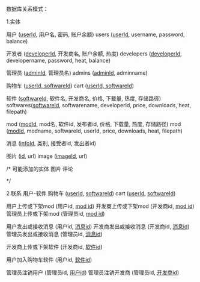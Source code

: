 数据库关系模式：

1.实体

用户 (<u>userId</u>, 用户名, 密码, 账户余额)
users (<u>userId</u>, username, password, balance)

开发者 (<u>developerId</u>, 开发商名, 账户余额, 热度)
developers (<u>developerId</u>, developername, password, heat, balance)

管理员 (<u>adminId</u>, 管理员名)
admins (<u>adminId</u>, adminname)

购物车 (<u>userId, softwareId</u>)
cart (<u>userId, softwareId</u>)


软件 (<u>softwareId</u>, 软件名, 开发商名, 价格, 下载量, 热度, 存储路径)
softwares(<u>softwareId</u>, softwarename, developerId, price, downloads, heat, filepath)

mod (<u>modId</u>, mod名, 软件id, 发布者id, 价格, 下载量, 热度, 存储路径)
mod (<u>modId</u>, modname, softwareId, userId, price, downloads, heat, filepath)

消息 (<u>infoId</u>, 类别, 接受者id, 发出者id)


图片 (<u>id</u>, url)
image (<u>imageId</u>, url)

/* 可能添加的实体
    图片
    评论

*/


2.联系
用户-软件
购物车 (<u>userId</u>, <u>softwareId</u>)
cart (<u>userId</u>, <u>softwareId</u>)

用户上传或下架mod (用户id, <u>mod id</u>)
开发商上传或下架mod (开发商id, <u>mod id</u>)
管理员上传或下架mod (管理员id, <u>mod id</u>)

用户发出或接收消息 (用户id, <u>消息id</u>)
开发商发出或接收消息 (开发商id, <u>消息id</u>)
管理员发出或接收消息 (管理员id, <u>消息id</u>)

开发商上传或下架软件 (开发商id, <u>软件id</u>)

用户加入购物车软件 (用户id, <u>软件id</u>)

管理员注销用户 (管理员id, <u>用户id</u>)
管理员注销开发商 (管理员id, <u>开发商id</u>)
